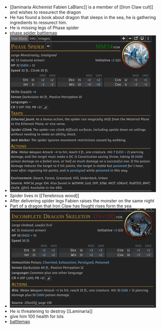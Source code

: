 - [[laminaria Alchemist Fabien LaBlanc]] is a member of [[Iron Claw cult]] and wishes to ressurect the dragon
- He has found a book about dragon that sleeps in the sea, he is gathering ingredients to ressurect him.
- He is missing legs of Phase spider
- [phase spider battlemap](../battle_maps/phase_spider.xcf)
- ![Screenshot_20241021_225042.png](../assets/Screenshot_20241021_225042_1729543870331_0.png)
- Spider lives in [[Tenebrous wood]]
- After delivering spider legs Fabien raises the monster on the same night
- Part of a dragon that Iron Claw has fought rises form the sea
- ![Screenshot_20241021_225550.png](../assets/Screenshot_20241021_225550_1729544209902_0.png)
- He is threatening to destroy [[Laminaria]]
- give him 100 health for lols
- [battlemap](../battle_maps/cthulu_ftang.xcf)